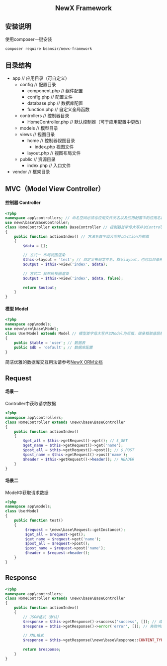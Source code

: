 <h2 align="center">NewX Framework</h2>

## 安装说明
使用composer一键安装
```
composer require beansir/newx-framework
```

## 目录结构
* app // 应用目录（可自定义）
    * config // 配置目录
        * component.php // 组件配置 
        * config.php // 配置文件
        * database.php // 数据库配置
        * function.php // 自定义全局函数
    * controllers // 控制器目录
        * HomeController.php // 默认控制器（可于应用配置中更改）
    * models // 模型目录
    * views // 视图目录
        * home // 控制器视图目录
            * index.php 视图文件
        * layout.php // 视图布局文件
    * public // 资源目录
        * index.php // 入口文件
* vendor // 框架目录

## MVC（Model View Controller）

#### 控制器 Controller
```php
<?php
namespace app\controllers; // 命名空间必须与应用文件夹名以及应用配置中的应用名称保持一致
use newx\base\BaseController;
class HomeController extends BaseController // 控制器首字母大写并以Controller为后缀，继承框架底层控制器基类
{
    public function actionIndex() // 方法名首字母大写并以action为前缀
    {
        $data = [];
        
        // 方式一 布局视图渲染
        $this->layout = 'test'; // 自定义布局文件名，默认layout，也可以目录形式命名，例如：test/test
        $output = $this->view('index', $data);
        
        // 方式二 非布局视图渲染
        $output = $this->view('index', $data, false);
        
        return $output;
    }
}
```

#### 模型 Model
```php
<?php
namespace app\models;
use newx\orm\base\Model;
class UserModel extends Model // 模型首字母大写并以Model为后缀，继承框架底层模型基类
{
    public $table = 'user'; // 数据表
    public $db = 'default'; // 数据库配置
}
```
简洁优雅的数据库交互用法请参考[NewX ORM文档](https://github.com/BeanYellow/newx-orm)

## Request

#### 场景一
Controller中获取请求数据
```php
<?php
namespace app\controllers;
class HomeController extends \newx\base\BaseController
{
    public function actionIndex() 
    {
        $get_all = $this->getRequest()->get(); // $_GET
        $get_name = $this->getRequest()->get('name');
        $post_all = $this->getRequest()->post(); // $_POST
        $post_name = $this->getRequest()->post('name');
        $header = $this->getRequest()->header(); // HEADER
    }
}
```

#### 场景二
Model中获取请求数据
```php
<?php
namespace app\models;
class UserModel
{
    public function test()
    {
         $request = \newx\base\Request::getInstance();
         $get_all = $request->get();
         $get_name = $request->get('name');
         $post_all = $request->post();
         $post_name = $request->post('name');
         $header = $request->header();
    }
}
```

## Response

```php
<?php
namespace app\controllers;
class HomeController extends \newx\base\BaseController
{
    public function actionIndex() 
    {
        // JSON格式（默认）
        $response = $this->getResponse()->success('success', []); // 成功响应
        $response = $this->getResponse()->error('error', []); // 失败响应
        
        // XML格式
        $response = $this->getResponse(\newx\base\Response::CONTENT_TYPE_XML)->success('success', []);
        
        return $response;
    }
}
```